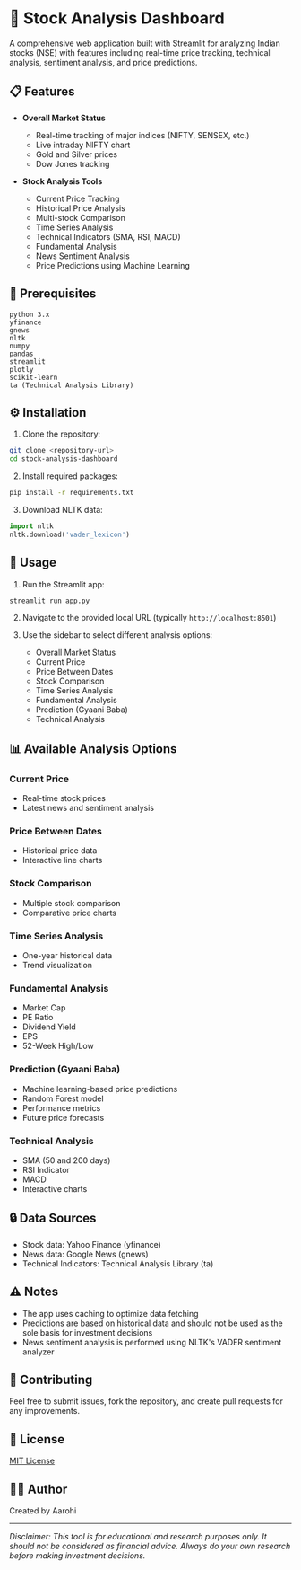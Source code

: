 # 🚀 Stock Analysis Dashboard

A comprehensive web application built with Streamlit for analyzing Indian stocks (NSE) with features including real-time price tracking, technical analysis, sentiment analysis, and price predictions.

## 📋 Features

- **Overall Market Status**
  - Real-time tracking of major indices (NIFTY, SENSEX, etc.)
  - Live intraday NIFTY chart
  - Gold and Silver prices
  - Dow Jones tracking

- **Stock Analysis Tools**
  - Current Price Tracking
  - Historical Price Analysis
  - Multi-stock Comparison
  - Time Series Analysis
  - Technical Indicators (SMA, RSI, MACD)
  - Fundamental Analysis
  - News Sentiment Analysis
  - Price Predictions using Machine Learning

## 🔧 Prerequisites

```
python 3.x
yfinance
gnews
nltk
numpy
pandas
streamlit
plotly
scikit-learn
ta (Technical Analysis Library)
```

## ⚙️ Installation

1. Clone the repository:
```bash
git clone <repository-url>
cd stock-analysis-dashboard
```

2. Install required packages:
```bash
pip install -r requirements.txt
```

3. Download NLTK data:
```python
import nltk
nltk.download('vader_lexicon')
```

## 🚀 Usage

1. Run the Streamlit app:
```bash
streamlit run app.py
```

2. Navigate to the provided local URL (typically `http://localhost:8501`)

3. Use the sidebar to select different analysis options:
   - Overall Market Status
   - Current Price
   - Price Between Dates
   - Stock Comparison
   - Time Series Analysis
   - Fundamental Analysis
   - Prediction (Gyaani Baba)
   - Technical Analysis

## 📊 Available Analysis Options

### Current Price
- Real-time stock prices
- Latest news and sentiment analysis

### Price Between Dates
- Historical price data
- Interactive line charts

### Stock Comparison
- Multiple stock comparison
- Comparative price charts

### Time Series Analysis
- One-year historical data
- Trend visualization

### Fundamental Analysis
- Market Cap
- PE Ratio
- Dividend Yield
- EPS
- 52-Week High/Low

### Prediction (Gyaani Baba)
- Machine learning-based price predictions
- Random Forest model
- Performance metrics
- Future price forecasts

### Technical Analysis
- SMA (50 and 200 days)
- RSI Indicator
- MACD
- Interactive charts

## 🔒 Data Sources

- Stock data: Yahoo Finance (yfinance)
- News data: Google News (gnews)
- Technical Indicators: Technical Analysis Library (ta)

## ⚠️ Notes

- The app uses caching to optimize data fetching
- Predictions are based on historical data and should not be used as the sole basis for investment decisions
- News sentiment analysis is performed using NLTK's VADER sentiment analyzer

## 🤝 Contributing

Feel free to submit issues, fork the repository, and create pull requests for any improvements.

## 📄 License

[MIT License](LICENSE)

## 👩‍💻 Author

Created by Aarohi

---

*Disclaimer: This tool is for educational and research purposes only. It should not be considered as financial advice. Always do your own research before making investment decisions.*
